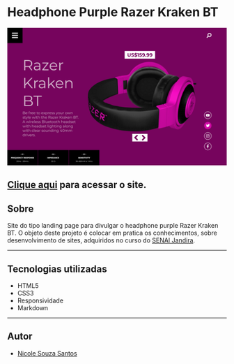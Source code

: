# Headphone Purple Razer Kraken BT

![](./img/desktop.png)

[Clique aqui](https://nicanico.github.io/headphone-purple/) para acessar o site.
---
## Sobre 
Site do tipo landing page para divulgar o headphone purple Razer Kraken BT.
O objeto deste projeto é colocar em pratica os conhecimentos, sobre desenvolvimento de sites, adquiridos no curso do [SENAI Jandira](https://jandira.sp.senai.br/).

---
## Tecnologias utilizadas
- HTML5
- CSS3
- Responsividade
- Markdown

---
## Autor
- [Nicole Souza Santos](https://github.com/nicanico)
